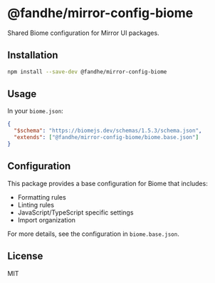 # @fandhe/mirror-config-biome

Shared Biome configuration for Mirror UI packages.

## Installation

```bash
npm install --save-dev @fandhe/mirror-config-biome
```

## Usage

In your `biome.json`:

```json
{
  "$schema": "https://biomejs.dev/schemas/1.5.3/schema.json",
  "extends": ["@fandhe/mirror-config-biome/biome.base.json"]
}
```

## Configuration

This package provides a base configuration for Biome that includes:

- Formatting rules
- Linting rules
- JavaScript/TypeScript specific settings
- Import organization

For more details, see the configuration in `biome.base.json`.

## License

MIT
